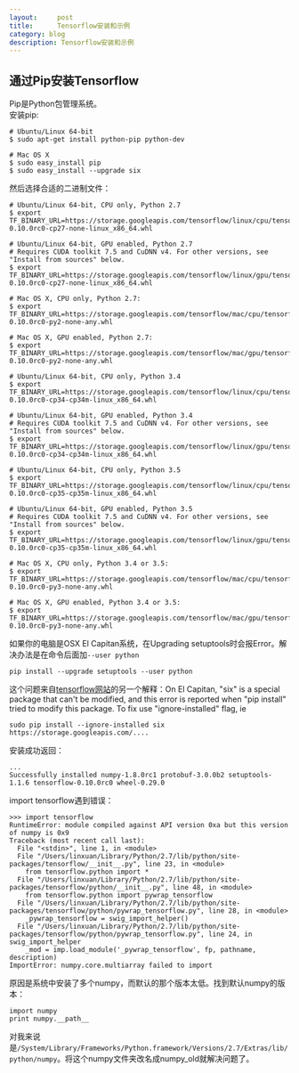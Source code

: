 ```yaml
---
layout:     post
title:      Tensorflow安装和示例
category: blog
description: Tensorflow安装和示例
---
```


## 通过Pip安装Tensorflow   
Pip是Python包管理系统。      
安装pip: 
	
	# Ubuntu/Linux 64-bit
	$ sudo apt-get install python-pip python-dev

	# Mac OS X
	$ sudo easy_install pip
	$ sudo easy_install --upgrade six   
	
然后选择合适的二进制文件： 

	# Ubuntu/Linux 64-bit, CPU only, Python 2.7
	$ export TF_BINARY_URL=https://storage.googleapis.com/tensorflow/linux/cpu/tensorflow-0.10.0rc0-cp27-none-linux_x86_64.whl

	# Ubuntu/Linux 64-bit, GPU enabled, Python 2.7
	# Requires CUDA toolkit 7.5 and CuDNN v4. For other versions, see "Install from sources" below.
	$ export TF_BINARY_URL=https://storage.googleapis.com/tensorflow/linux/gpu/tensorflow-0.10.0rc0-cp27-none-linux_x86_64.whl

	# Mac OS X, CPU only, Python 2.7:
	$ export TF_BINARY_URL=https://storage.googleapis.com/tensorflow/mac/cpu/tensorflow-0.10.0rc0-py2-none-any.whl

	# Mac OS X, GPU enabled, Python 2.7:
	$ export TF_BINARY_URL=https://storage.googleapis.com/tensorflow/mac/gpu/tensorflow-0.10.0rc0-py2-none-any.whl

	# Ubuntu/Linux 64-bit, CPU only, Python 3.4
	$ export TF_BINARY_URL=https://storage.googleapis.com/tensorflow/linux/cpu/tensorflow-0.10.0rc0-cp34-cp34m-linux_x86_64.whl

	# Ubuntu/Linux 64-bit, GPU enabled, Python 3.4
	# Requires CUDA toolkit 7.5 and CuDNN v4. For other versions, see "Install from sources" below.
	$ export TF_BINARY_URL=https://storage.googleapis.com/tensorflow/linux/gpu/tensorflow-0.10.0rc0-cp34-cp34m-linux_x86_64.whl

	# Ubuntu/Linux 64-bit, CPU only, Python 3.5
	$ export TF_BINARY_URL=https://storage.googleapis.com/tensorflow/linux/cpu/tensorflow-0.10.0rc0-cp35-cp35m-linux_x86_64.whl

	# Ubuntu/Linux 64-bit, GPU enabled, Python 3.5
	# Requires CUDA toolkit 7.5 and CuDNN v4. For other versions, see "Install from sources" below.
	$ export TF_BINARY_URL=https://storage.googleapis.com/tensorflow/linux/gpu/tensorflow-0.10.0rc0-cp35-cp35m-linux_x86_64.whl

	# Mac OS X, CPU only, Python 3.4 or 3.5:
	$ export TF_BINARY_URL=https://storage.googleapis.com/tensorflow/mac/cpu/tensorflow-0.10.0rc0-py3-none-any.whl

	# Mac OS X, GPU enabled, Python 3.4 or 3.5:
	$ export TF_BINARY_URL=https://storage.googleapis.com/tensorflow/mac/gpu/tensorflow-0.10.0rc0-py3-none-any.whl     
	
如果你的电脑是OSX El Capitan系统，在Upgrading setuptools时会报Error。解决办法是在命令后面加`--user python`    

	pip install --upgrade setuptools --user python

这个问题来自[tensorflow网站](https://www.tensorflow.org/versions/r0.10/get_started/os_setup.html#common-problems)的另一个解释：On El Capitan, "six" is a special package that can't be modified, and this error is reported when "pip install" tried to modify this package. To fix use "ignore-installed" flag, ie

	sudo pip install --ignore-installed six https://storage.googleapis.com/....
	
安装成功返回：    
	
	...
	Successfully installed numpy-1.8.0rc1 protobuf-3.0.0b2 setuptools-1.1.6 tensorflow-0.10.0rc0 wheel-0.29.0   
	

import tensorflow遇到错误：

	>>> import tensorflow
	RuntimeError: module compiled against API version 0xa but this version of numpy is 0x9
	Traceback (most recent call last):
	  File "<stdin>", line 1, in <module>
	  File "/Users/linxuan/Library/Python/2.7/lib/python/site-packages/tensorflow/__init__.py", line 23, in <module>
	    from tensorflow.python import *
	  File "/Users/linxuan/Library/Python/2.7/lib/python/site-packages/tensorflow/python/__init__.py", line 48, in <module>
	    from tensorflow.python import pywrap_tensorflow
	  File "/Users/linxuan/Library/Python/2.7/lib/python/site-packages/tensorflow/python/pywrap_tensorflow.py", line 28, in <module>
	    _pywrap_tensorflow = swig_import_helper()
	  File "/Users/linxuan/Library/Python/2.7/lib/python/site-packages/tensorflow/python/pywrap_tensorflow.py", line 24, in swig_import_helper
	    _mod = imp.load_module('_pywrap_tensorflow', fp, pathname, description)
	ImportError: numpy.core.multiarray failed to import	
原因是系统中安装了多个numpy，而默认的那个版本太低。找到默认numpy的版本：     

	import numpy
	print numpy.__path__   

对我来说是`/System/Library/Frameworks/Python.framework/Versions/2.7/Extras/lib/python/numpy`。将这个numpy文件夹改名成numpy_old就解决问题了。
